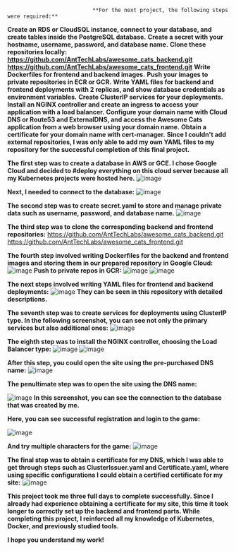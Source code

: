 
                               **For the next project, the following steps were required:**


**Create an RDS or CloudSQL instance, connect to your database, and create tables inside the PostgreSQL database.**
**Create a secret with your hostname, username, password, and database name.**
**Clone these repositories locally:**
**https://github.com/AntTechLabs/awesome_cats_backend.git**
**https://github.com/AntTechLabs/awesome_cats_frontend.git**
**Write Dockerfiles for frontend and backend images.**
**Push your images to private repositories in ECR or GCR.**
**Write YAML files for backend and frontend deployments with 2 replicas, and show database credentials as environment variables.**
**Create ClusterIP services for your deployments.**
**Install an NGINX controller and create an ingress to access your application with a load balancer.**
**Configure your domain name with Cloud DNS or Route53 and ExternalDNS, and access the Awesome Cats application from a web browser using your domain name.**
**Obtain a certificate for your domain name with cert-manager.**
**Since I couldn't add external repositories, I was only able to add my own YAML files to my repository for the successful completion of this final project.**

**The first step was to create a database in AWS or GCE. I chose Google Cloud and decided to #deploy everything on this cloud server because all my Kubernetes projects were hosted here.**
![image](https://github.com/user-attachments/assets/5598a056-cd21-479d-aa42-00b995a3f0de)

**Next, I needed to connect to the database:**
![image](https://github.com/user-attachments/assets/532abfe8-dd7e-4d33-9b29-912536435bf0)

**The second step was to create secret.yaml to store and manage private data such as username, password, and database name.**
![image](https://github.com/user-attachments/assets/7f74c8e5-1b76-476d-b66a-c0f137b98ab5)

**The third step was to clone the corresponding backend and frontend repositories:**
https://github.com/AntTechLabs/awesome_cats_backend.git
https://github.com/AntTechLabs/awesome_cats_frontend.git  

**The fourth step involved writing Dockerfiles for the backend and frontend images and storing them in our prepared repository in Google Cloud:**
 ![image](https://github.com/user-attachments/assets/34df36e7-eb3c-4805-82a8-71126868f12c)
**Push to private repos in GCR:**
 ![image](https://github.com/user-attachments/assets/de88f7d0-e97c-4abe-9bd7-f6bd0ede19b2)
 ![image](https://github.com/user-attachments/assets/dfd0192b-cf79-48db-a5af-5e3fc6788619)

**The next steps involved writing YAML files for frontend and backend deployments:**
![image](https://github.com/user-attachments/assets/300f3585-ca4f-4172-a446-bae87bcea24b)
**They can be seen in this repository with detailed descriptions.**

**The seventh step was to create services for deployments using ClusterIP type. In the following screenshot, you can see not only the primary services but also additional ones:**
![image](https://github.com/user-attachments/assets/9158aa41-add2-4633-984e-13c3f84515fd)

**The eighth step was to install the NGINX controller, choosing the Load Balancer type:**
![image](https://github.com/user-attachments/assets/a054d9fa-3eca-45ef-b284-8c346934d5c7)
![image](https://github.com/user-attachments/assets/3e726223-92f4-4e83-8003-16e6e5d9e2e5)

**After this step, you could open the site using the pre-purchased DNS name:**
![image](https://github.com/user-attachments/assets/d3fb4f6d-8e74-44f1-967b-62d0d894a27e)


**The penultimate step was to open the site using the DNS name:**

![image](https://github.com/user-attachments/assets/a9847184-6f14-4fba-8c0e-b967342337b7)
**In this screenshot, you can see the connection to the database that was created by me.**

**Here, you can see successful registration and login to the game:**

![image](https://github.com/user-attachments/assets/d7009df7-247e-4fbb-bef2-5c2f7d00a4ef)

**And try multiple characters for the game:**
![image](https://github.com/user-attachments/assets/b0d03a65-03c4-48e4-ba64-0b6c460d0cb4)

**The final step was to obtain a certificate for my DNS, which I was able to get through steps such as ClusterIssuer.yaml and Certificate.yaml, where using specific configurations I could obtain a certified certificate for my site:**
![image](https://github.com/user-attachments/assets/4605565e-80e2-4943-852e-618e257550d7)


**This project took me three full days to complete successfully. Since I already had experience obtaining a certificate for my site, this time it took longer to correctly set up the backend and frontend parts.
While completing this project, I reinforced all my knowledge of Kubernetes, Docker, and previously studied tools.**

**I hope you understand my work!**














